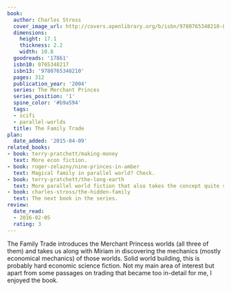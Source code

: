 ```yaml
---
book:
  author: Charles Stross
  cover_image_url: http://covers.openlibrary.org/b/isbn/9780765348210-L.jpg
  dimensions:
    height: 17.1
    thickness: 2.2
    width: 10.8
  goodreads: '17861'
  isbn10: 0765348217
  isbn13: '9780765348210'
  pages: 312
  publication_year: '2004'
  series: The Merchant Princes
  series_position: '1'
  spine_color: '#b9a594'
  tags:
  - scifi
  - parallel-worlds
  title: The Family Trade
plan:
  date_added: '2015-04-09'
related_books:
- book: terry-pratchett/making-money
  text: More econ fiction.
- book: roger-zelazny/nine-princes-in-amber
  text: Magical family in parallel world? Check.
- book: terry-pratchett/the-long-earth
  text: More parallel world fiction that also takes the concept quite seriously.
- book: charles-stross/the-hidden-family
  text: The next book in the series.
review:
  date_read:
  - 2016-02-05
  rating: 3
---
```


The Family Trade introduces the Merchant Princess worlds (all three of them) and takes us along with Miriam in
discovering the mechanics (mostly economical mechanics) of those worlds. Solid world building, this is probably hard
economic science fiction. Not my main area of interest but apart from some passages on trading that became too in-detail
for me, I enjoyed the book.
